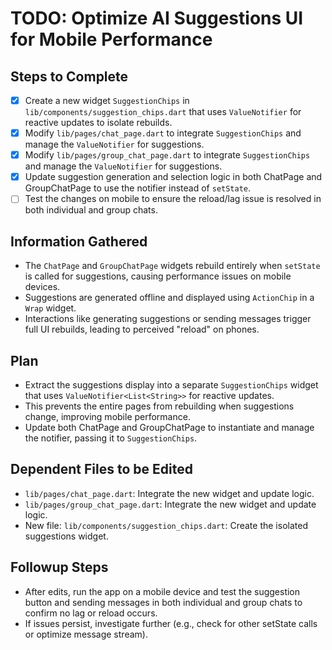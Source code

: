 # TODO: Optimize AI Suggestions UI for Mobile Performance

## Steps to Complete
- [x] Create a new widget `SuggestionChips` in `lib/components/suggestion_chips.dart` that uses `ValueNotifier` for reactive updates to isolate rebuilds.
- [x] Modify `lib/pages/chat_page.dart` to integrate `SuggestionChips` and manage the `ValueNotifier` for suggestions.
- [x] Modify `lib/pages/group_chat_page.dart` to integrate `SuggestionChips` and manage the `ValueNotifier` for suggestions.
- [x] Update suggestion generation and selection logic in both ChatPage and GroupChatPage to use the notifier instead of `setState`.
- [ ] Test the changes on mobile to ensure the reload/lag issue is resolved in both individual and group chats.

## Information Gathered
- The `ChatPage` and `GroupChatPage` widgets rebuild entirely when `setState` is called for suggestions, causing performance issues on mobile devices.
- Suggestions are generated offline and displayed using `ActionChip` in a `Wrap` widget.
- Interactions like generating suggestions or sending messages trigger full UI rebuilds, leading to perceived "reload" on phones.

## Plan
- Extract the suggestions display into a separate `SuggestionChips` widget that uses `ValueNotifier<List<String>>` for reactive updates.
- This prevents the entire pages from rebuilding when suggestions change, improving mobile performance.
- Update both ChatPage and GroupChatPage to instantiate and manage the notifier, passing it to `SuggestionChips`.

## Dependent Files to be Edited
- `lib/pages/chat_page.dart`: Integrate the new widget and update logic.
- `lib/pages/group_chat_page.dart`: Integrate the new widget and update logic.
- New file: `lib/components/suggestion_chips.dart`: Create the isolated suggestions widget.

## Followup Steps
- After edits, run the app on a mobile device and test the suggestion button and sending messages in both individual and group chats to confirm no lag or reload occurs.
- If issues persist, investigate further (e.g., check for other setState calls or optimize message stream).
